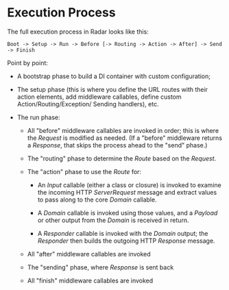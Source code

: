 # Execution Process

The full execution process in Radar looks like this:

    Boot -> Setup -> Run -> Before [-> Routing -> Action -> After] -> Send -> Finish

Point by point:

- A bootstrap phase to build a DI container with custom configuration;

- The setup phase (this is where you define the URL routes with their action
elements, add middleware callables, define custom Action/Routing/Exception/
Sending handlers), etc.

- The run phase:

    - All "before" middleware callables are invoked in order; this is where the _Request_
    is modified as needed. (If a "before" middleware returns a _Response_, that
    skips the process ahead to the "send" phase.)

    - The "routing" phase to determine the _Route_ based on the _Request_.

    - The "action" phase to use the _Route_ for:

        - An _Input_ callable (either a class or closure) is invoked to examine the
        incoming HTTP _ServerRequest_ message and extract values to pass along to the
        core _Domain_ callable.

        - A _Domain_ callable is invoked using those values, and a _Payload_ or other
        output from the _Domain_ is received in return.

        - A _Responder_ callable is invoked with the _Domain_ output; the _Responder_
        then builds the outgoing HTTP _Response_ message.

    - All "after" middleware callables are invoked

    - The "sending" phase, where _Response_ is sent back

    - All "finish" middleware callables are invoked

